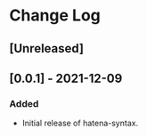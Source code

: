 # Change Log

## [Unreleased]

## [0.0.1] - 2021-12-09
### Added
- Initial release of hatena-syntax.
